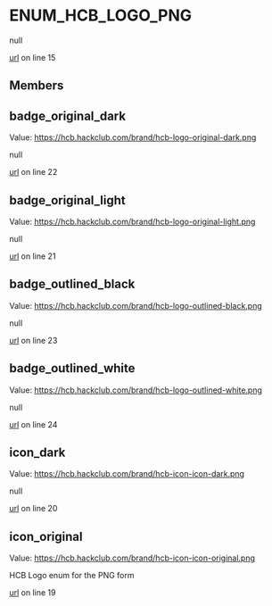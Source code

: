 # ENUM_HCB_LOGO_PNG

null 

[url](https://github.com/devramsean0/hcb.js/blob/95e73bf/src/enums/hcb_logos.ts#L15) on line 15  

## Members
## badge_original_dark
Value: https://hcb.hackclub.com/brand/hcb-logo-original-dark.png 

null 

[url](https://github.com/devramsean0/hcb.js/blob/95e73bf/src/enums/hcb_logos.ts#L22) on line 22  

## badge_original_light
Value: https://hcb.hackclub.com/brand/hcb-logo-original-light.png 

null 

[url](https://github.com/devramsean0/hcb.js/blob/95e73bf/src/enums/hcb_logos.ts#L21) on line 21  

## badge_outlined_black
Value: https://hcb.hackclub.com/brand/hcb-logo-outlined-black.png 

null 

[url](https://github.com/devramsean0/hcb.js/blob/95e73bf/src/enums/hcb_logos.ts#L23) on line 23  

## badge_outlined_white
Value: https://hcb.hackclub.com/brand/hcb-logo-outlined-white.png 

null 

[url](https://github.com/devramsean0/hcb.js/blob/95e73bf/src/enums/hcb_logos.ts#L24) on line 24  

## icon_dark
Value: https://hcb.hackclub.com/brand/hcb-icon-icon-dark.png 

null 

[url](https://github.com/devramsean0/hcb.js/blob/95e73bf/src/enums/hcb_logos.ts#L20) on line 20  

## icon_original
Value: https://hcb.hackclub.com/brand/hcb-icon-icon-original.png 


HCB Logo enum for the PNG form 

[url](https://github.com/devramsean0/hcb.js/blob/95e73bf/src/enums/hcb_logos.ts#L19) on line 19  
